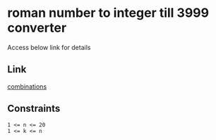 # roman number to integer till 3999 converter

Access below link for details
## Link
[combinations](https://leetcode.com/problems/combinations/)

## Constraints

    1 <= n <= 20
    1 <= k <= n
